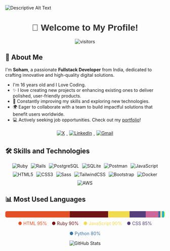 ![Descriptive Alt Text](https://media4.giphy.com/media/v1.Y2lkPTc5MGI3NjExcHd6MnlqdDA0eDgxaW4yeXhkemFqYTBpYXh1d2U0aXRvdTB6bWt6dSZlcD12MV9pbnRlcm5hbF9naWZfYnlfaWQmY3Q9Zw/F0OJGFoTZdhVwQ4lGg/giphy.gif)
>

<h1 align="center" style="font-family: 'Arial', sans-serif; color: #2E2E2E;">👋 Welcome to My Profile!</h1>

<p align="center">
  <img src="https://visitor-badge.laobi.icu/badge?page_id=sh1yuu.sh1yuu" alt="visitors" style="transition: transform 0.3s ease-in-out;" onmouseover="this.style.transform='scale(1.1)'" onmouseout="this.style.transform='scale(1)'">
</p>

## 💬 About Me
I'm **Soham**, a passionate **Fullstack Developer** from India, dedicated to crafting innovative and high-quality digital solutions.

-  I'm 16 years old and I Love Coding.
- ✨ I love creating new projects or enhancing existing ones to deliver polished, user-friendly products.
- 🚀 Constantly improving my skills and exploring new technologies.
- 🌍 Eager to collaborate with a team to build impactful solutions that benefit users worldwide.
- 💻 Actively seeking job opportunities. Check out my [portfolio](https://www.sohamchavan.site/)!

<p align="center">
  <a href="https://x.com/soham_chavan07">
    <img src="https://img.shields.io/badge/X-000000?style=for-the-badge&logo=x&logoColor=white" alt="X" style="margin: 5px; transition: all 0.3s ease;" onmouseover="this.style.transform='scale(1.1)'" onmouseout="this.style.transform='scale(1)'">
  </a>
  <a href="https://www.linkedin.com/in/sohamchavan07/">
    <img src="https://img.shields.io/badge/LinkedIn-0077B5?style=for-the-badge&logo=linkedin&logoColor=white" alt="LinkedIn" style="margin: 5px; transition: all 0.3s ease;" onmouseover="this.style.transform='scale(1.1)'" onmouseout="this.style.transform='scale(1)'">
  </a>
  <a href="mailto:sohamchavan.sc07@gmail.com">
    <img src="https://img.shields.io/badge/Gmail-D14836?style=for-the-badge&logo=gmail&logoColor=white" alt="Gmail" style="margin: 5px; transition: all 0.3s ease;" onmouseover="this.style.transform='scale(1.1)'" onmouseout="this.style.transform='scale(1)'">
  </a>
</p>

## 🛠️ Skills and Technologies
<div align="center" style="display: flex; flex-wrap: wrap; justify-content: center; gap: 10px;">
  <img src="https://img.shields.io/badge/Ruby-CC342D?style=for-the-badge&logo=ruby&logoColor=white" alt="Ruby" style="animation: fadeIn 1s ease-in;">
  <img src="https://img.shields.io/badge/Rails-CC0000?style=for-the-badge&logo=rubyonrails&logoColor=white" alt="Rails" style="animation: fadeIn 1.2s ease-in;">
  <img src="https://img.shields.io/badge/PostgreSQL-316192?style=for-the-badge&logo=postgresql&logoColor=white" alt="PostgreSQL" style="animation: fadeIn 1.4s ease-in;">
  <img src="https://img.shields.io/badge/SQLite-07405E?style=for-the-badge&logo=sqlite&logoColor=white" alt="SQLite" style="animation: fadeIn 1.6s ease-in;">
  <img src="https://img.shields.io/badge/Postman-FF6C37?style=for-the-badge&logo=postman&logoColor=white" alt="Postman" style="animation: fadeIn 1.8s ease-in;">
  <img src="https://img.shields.io/badge/JavaScript-323330?style=for-the-badge&logo=javascript&logoColor=F7DF1E" alt="JavaScript" style="animation: fadeIn 2s ease-in;">
  <img src="https://img.shields.io/badge/HTML5-E34F26?style=for-the-badge&logo=html5&logoColor=white" alt="HTML5" style="animation: fadeIn 2.2s ease-in;">
  <img src="https://img.shields.io/badge/CSS3-1572B6?style=for-the-badge&logo=css3&logoColor=white" alt="CSS3" style="animation: fadeIn 2.4s ease-in;">
  <img src="https://img.shields.io/badge/Sass-CC6699?style=for-the-badge&logo=sass&logoColor=white" alt="Sass" style="animation: fadeIn 2.6s ease-in;">
  <img src="https://img.shields.io/badge/Tailwind_CSS-38B2AC?style=for-the-badge&logo=tailwind-css&logoColor=white" alt="TailwindCSS" style="animation: fadeIn 2.8s ease-in;">
  <img src="https://img.shields.io/badge/Bootstrap-563D7C?style=for-the-badge&logo=bootstrap&logoColor=white" alt="Bootstrap" style="animation: fadeIn 3s ease-in;">
  <img src="https://img.shields.io/badge/Docker-2CA5E0?style=for-the-badge&logo=docker&logoColor=white" alt="Docker" style="animation: fadeIn 3.2s ease-in;">
  <img src="https://img.shields.io/badge/Amazon_AWS-FF9900?style=for-the-badge&logo=amazonaws&logoColor=white" alt="AWS" style="animation: fadeIn 3.4s ease-in;">
</div>

## 📊 Most Used Languages
<div style="height: 20px; width: 100%; background: linear-gradient(to right, #E34F26 0%, #E34F26 40.44%, #701516 40.44%, #701516 64.42%, #F0DB4F 64.42%, #F0DB4F 78.05%, #563D7C 78.05%, #563D7C 88.15%, #CD6799 88.15%, #CD6799 95.99%, #3572A5 95.99%, #3572A5 97.22%, #EADF8F 97.22%, #EADF8F 98.38%, #00ADD8 98.38%, #00ADD8 99.35%, #89E051 99.35%, #89E051 100%); border-radius: 5px; animation: slideIn 1.5s ease-in-out;"></div>
<div style="display: flex; flex-wrap: wrap; justify-content: center; gap: 15px; margin-top: 10px;">
  <span style="color: #E34F26;">● HTML 95%</span>
  <span style="color: #701516;">● Ruby 90%</span>
  <span style="color: #F0DB4F;">● JavaScript 90%</span>
  <span style="color: #563D7C;">● CSS 85%</span>
  <span style="color: #3572A5;">● Python 80%</span>
</div>

<p align="center">
  <img src="https://github-readme-stats.vercel.app/api?username=sohamchavan07&show_icons=true&theme=radical&hide_border=true" alt="GitHub Stats" style="animation: fadeIn 2s ease-in;">
</p>

